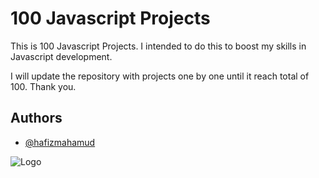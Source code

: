 
# 100 Javascript Projects

This is 100 Javascript Projects. I intended to do this to boost my skills in Javascript development. 

I will update the repository with projects one by one until it reach total of 100. Thank you.


## Authors

- [@hafizmahamud](https://www.github.com/hafizmahamud)


![Logo](https://upload.wikimedia.org/wikipedia/commons/thumb/6/6a/JavaScript-logo.png/900px-JavaScript-logo.png)


